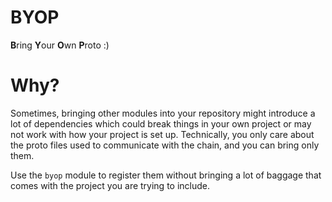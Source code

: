 # BYOP

**B**ring **Y**our **O**wn **P**roto :)

# Why?

Sometimes, bringing other modules into your repository might introduce a lot of dependencies which could break things in your own project or may not work with how your project is set up.
Technically, you only care about the proto files used to communicate with the chain, and you can bring only them.

Use the `byop` module to register them without bringing a lot of baggage that comes with the project you are trying to include.

